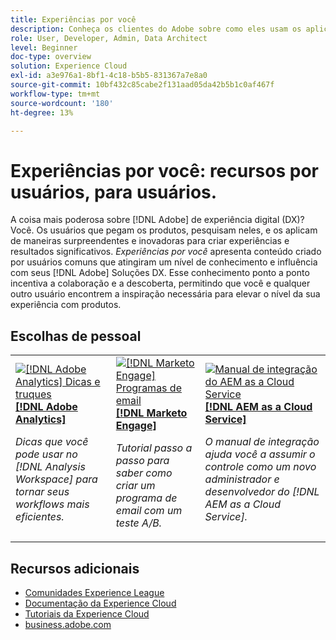 ```yaml
---
title: Experiências por você
description: Conheça os clientes do Adobe sobre como eles usam os aplicativos e recursos do Experience Cloud.
role: User, Developer, Admin, Data Architect
level: Beginner
doc-type: overview
solution: Experience Cloud
exl-id: a3e976a1-8bf1-4c18-b5b5-831367a7e8a0
source-git-commit: 10bf432c85cabe2f131aad05da42b5b1c0af467f
workflow-type: tm+mt
source-wordcount: '180'
ht-degree: 13%

---
```


# Experiências por você: recursos por usuários, para usuários.

A coisa mais poderosa sobre [!DNL Adobe] de experiência digital (DX)? Você. Os usuários que pegam os produtos, pesquisam neles, e os aplicam de maneiras surpreendentes e inovadoras para criar experiências e resultados significativos. _Experiências por você_ apresenta conteúdo criado por usuários comuns que atingiram um nível de conhecimento e influência com seus [!DNL Adobe] Soluções DX. Esse conhecimento ponto a ponto incentiva a colaboração e a descoberta, permitindo que você e qualquer outro usuário encontrem a inspiração necessária para elevar o nível da sua experiência com produtos.

<div id="recs-overview-body-1"></div>
<div id="recs-overview-body-2"></div>
<div id="recs-overview-body-3"></div>
<div id="recs-overview-body-4"></div>
<div id="recs-overview-body-5"></div>
<div id="recs-overview-body-6"></div>

<div id="staff-picks-section">

## Escolhas de pessoal

<table>
<tr>
  <td>
    <a href="/help/analytics/analysis-workspace/tips-and-tricks/right-click-tips-and-tricks-for-more-efficient-workflows.md">
      <img alt="[!DNL Adobe Analytics] Dicas e truques" src="https://video.tv.adobe.com/v/3417736?format=jpeg" />
    </a>
    <div>
      <a href="/help/analytics/analysis-workspace/tips-and-tricks/right-click-tips-and-tricks-for-more-efficient-workflows.md">
    <strong>[!DNL Adobe Analytics]</strong>
    </a>
    </div>
    <p>
    <em>Dicas que você pode usar no [!DNL Analysis Workspace] para tornar seus workflows mais eficientes.</em>
    <p>
  </td>
  <td>
    <a href="/help/marketo/programs/email-programs.md">
      <img alt="[!DNL Marketo Engage] Programas de email" src="https://video.tv.adobe.com/v/3419440?format=jpeg" />
    </a>
    <div>
      <a href="/help/marketo/programs/email-programs.md">
    <strong>[!DNL Marketo Engage]</strong>
    </a>
    </div>
    <p>
    <em>Tutorial passo a passo para saber como criar um programa de email com um teste A/B.</em>
    <p>
  </td>
  <td>
    <a href="/help/experience-manager/cloud-service/expert-resources/aem-champions/onboarding-playbook.md">
      <img alt="Manual de integração do AEM as a Cloud Service" src="https://video.tv.adobe.com/v/3419299?format=jpeg" />
    </a>
    <div>
      <a href="/help/experience-manager/cloud-service/expert-resources/aem-champions/onboarding-playbook.md">
    <strong>[!DNL AEM as a Cloud Service]</strong>
    </a>
    </div>
    <p>
    <em>O manual de integração ajuda você a assumir o controle como um novo administrador e desenvolvedor do [!DNL AEM as a Cloud Service].</em>
    <p>
  </td>
</tr>
</table>
</div>

## Recursos adicionais

* [Comunidades Experience League](https://experienceleaguecommunities.adobe.com/?profile.language=pt)
* [Documentação da Experience Cloud](https://experienceleague.adobe.com/docs/?lang=pt-BR)
* [Tutoriais da Experience Cloud](https://experienceleague.adobe.com/?lang=pt-BRdocs/home-tutorials.html)
* [business.adobe.com](https://business.adobe.com)

